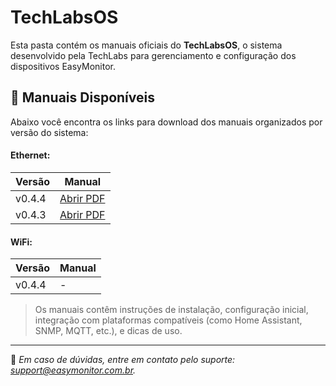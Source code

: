 # TechLabsOS

Esta pasta contém os manuais oficiais do **TechLabsOS**, o sistema desenvolvido pela TechLabs para gerenciamento e configuração dos dispositivos EasyMonitor.

## 📘 Manuais Disponíveis

Abaixo você encontra os links para download dos manuais organizados por versão do sistema:

#### Ethernet:

| Versão | Manual |
|--------|--------|
| v0.4.4     | [Abrir PDF](./Eth/TechLabsOS-ETH-0.4.4.pdf) |
| v0.4.3     | [Abrir PDF](./Eth/TechLabsOS-ETH-0.4.3.pdf) |

#### WiFi:

| Versão | Manual |
|--------|--------|
| v0.4.4     | - |

> Os manuais contêm instruções de instalação, configuração inicial, integração com plataformas compatíveis (como Home Assistant, SNMP, MQTT, etc.), e dicas de uso.

---

📌 *Em caso de dúvidas, entre em contato pelo suporte: [support@easymonitor.com.br](mailto:support@easymonitor.com.br).*
